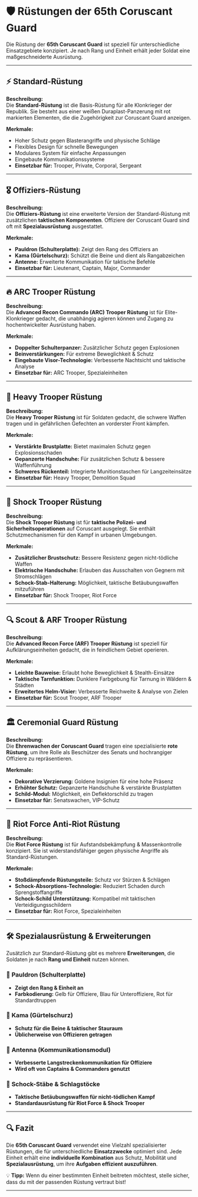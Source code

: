 
# 🛡 Rüstungen der 65th Coruscant Guard

Die Rüstung der **65th Coruscant Guard** ist speziell für unterschiedliche Einsatzgebiete konzipiert. Je nach Rang und Einheit erhält jeder Soldat eine maßgeschneiderte Ausrüstung.

---

## ⚡ **Standard-Rüstung**
**Beschreibung:**  
Die **Standard-Rüstung** ist die Basis-Rüstung für alle Klonkrieger der Republik. Sie besteht aus einer weißen Duraplast-Panzerung mit rot markierten Elementen, die die Zugehörigkeit zur Coruscant Guard anzeigen.

**Merkmale:**
- Hoher Schutz gegen Blasterangriffe und physische Schläge
- Flexibles Design für schnelle Bewegungen
- Modulares System für einfache Anpassungen
- Eingebaute Kommunikationssysteme
- **Einsetzbar für:** Trooper, Private, Corporal, Sergeant

---

## 🎖 **Offiziers-Rüstung**
**Beschreibung:**  
Die **Offiziers-Rüstung** ist eine erweiterte Version der Standard-Rüstung mit zusätzlichen **taktischen Komponenten**. Offiziere der Coruscant Guard sind oft mit **Spezialausrüstung** ausgestattet.

**Merkmale:**
- **Pauldron (Schulterplatte):** Zeigt den Rang des Offiziers an
- **Kama (Gürtelschurz):** Schützt die Beine und dient als Rangabzeichen
- **Antenne:** Erweiterte Kommunikation für taktische Befehle
- **Einsetzbar für:** Lieutenant, Captain, Major, Commander

---

## 🔥 **ARC Trooper Rüstung**
**Beschreibung:**  
Die **Advanced Recon Commando (ARC) Trooper Rüstung** ist für Elite-Klonkrieger gedacht, die unabhängig agieren können und Zugang zu hochentwickelter Ausrüstung haben.

**Merkmale:**
- **Doppelter Schulterpanzer:** Zusätzlicher Schutz gegen Explosionen
- **Beinverstärkungen:** Für extreme Beweglichkeit & Schutz
- **Eingebaute Visor-Technologie:** Verbesserte Nachtsicht und taktische Analyse
- **Einsetzbar für:** ARC Trooper, Spezialeinheiten

---

## 💪 **Heavy Trooper Rüstung**
**Beschreibung:**  
Die **Heavy Trooper Rüstung** ist für Soldaten gedacht, die schwere Waffen tragen und in gefährlichen Gefechten an vorderster Front kämpfen.

**Merkmale:**
- **Verstärkte Brustplatte:** Bietet maximalen Schutz gegen Explosionsschaden
- **Gepanzerte Handschuhe:** Für zusätzlichen Schutz & bessere Waffenführung
- **Schweres Rückenteil:** Integrierte Munitionstaschen für Langzeiteinsätze
- **Einsetzbar für:** Heavy Trooper, Demolition Squad

---

## 🦾 **Shock Trooper Rüstung**
**Beschreibung:**  
Die **Shock Trooper Rüstung** ist für **taktische Polizei- und Sicherheitsoperationen** auf Coruscant ausgelegt. Sie enthält Schutzmechanismen für den Kampf in urbanen Umgebungen.

**Merkmale:**
- **Zusätzlicher Brustschutz:** Bessere Resistenz gegen nicht-tödliche Waffen
- **Elektrische Handschuhe:** Erlauben das Ausschalten von Gegnern mit Stromschlägen
- **Schock-Stab-Halterung:** Möglichkeit, taktische Betäubungswaffen mitzuführen
- **Einsetzbar für:** Shock Trooper, Riot Force

---

## 🔍 **Scout & ARF Trooper Rüstung**
**Beschreibung:**  
Die **Advanced Recon Force (ARF) Trooper Rüstung** ist speziell für Aufklärungseinheiten gedacht, die in feindlichem Gebiet operieren.

**Merkmale:**
- **Leichte Bauweise:** Erlaubt hohe Beweglichkeit & Stealth-Einsätze
- **Taktische Tarnfunktion:** Dunklere Farbgebung für Tarnung in Wäldern & Städten
- **Erweitertes Helm-Visier:** Verbesserte Reichweite & Analyse von Zielen
- **Einsetzbar für:** Scout Trooper, ARF Trooper

---

## 🏛 **Ceremonial Guard Rüstung**
**Beschreibung:**  
Die **Ehrenwachen der Coruscant Guard** tragen eine spezialisierte **rote Rüstung**, um ihre Rolle als Beschützer des Senats und hochrangiger Offiziere zu repräsentieren.

**Merkmale:**
- **Dekorative Verzierung:** Goldene Insignien für eine hohe Präsenz
- **Erhöhter Schutz:** Gepanzerte Handschuhe & verstärkte Brustplatten
- **Schild-Modul:** Möglichkeit, ein Deflektorschild zu tragen
- **Einsetzbar für:** Senatswachen, VIP-Schutz

---

## 🛑 **Riot Force Anti-Riot Rüstung**
**Beschreibung:**  
Die **Riot Force Rüstung** ist für Aufstandsbekämpfung & Massenkontrolle konzipiert. Sie ist widerstandsfähiger gegen physische Angriffe als Standard-Rüstungen.

**Merkmale:**
- **Stoßdämpfende Rüstungsteile:** Schutz vor Stürzen & Schlägen
- **Schock-Absorptions-Technologie:** Reduziert Schaden durch Sprengstoffangriffe
- **Schock-Schild Unterstützung:** Kompatibel mit taktischen Verteidigungsschildern
- **Einsetzbar für:** Riot Force, Spezialeinheiten

---

## 🛠 **Spezialausrüstung & Erweiterungen**
Zusätzlich zur Standard-Rüstung gibt es mehrere **Erweiterungen**, die Soldaten je nach **Rang und Einheit** nutzen können.

### 🔹 **Pauldron (Schulterplatte)**
- **Zeigt den Rang & Einheit an**
- **Farbkodierung:** Gelb für Offiziere, Blau für Unteroffiziere, Rot für Standardtruppen

### 🔹 **Kama (Gürtelschurz)**
- **Schutz für die Beine & taktischer Stauraum**
- **Üblicherweise von Offizieren getragen**

### 🔹 **Antenna (Kommunikationsmodul)**
- **Verbesserte Langstreckenkommunikation für Offiziere**
- **Wird oft von Captains & Commanders genutzt**

### 🔹 **Schock-Stäbe & Schlagstöcke**
- **Taktische Betäubungswaffen für nicht-tödlichen Kampf**
- **Standardausrüstung für Riot Force & Shock Trooper**

---

## 🔍 **Fazit**
Die **65th Coruscant Guard** verwendet eine Vielzahl spezialisierter Rüstungen, die für unterschiedliche **Einsatzzwecke** optimiert sind. Jede Einheit erhält eine **individuelle Kombination** aus Schutz, Mobilität und **Spezialausrüstung**, um ihre **Aufgaben effizient auszuführen**.

💡 **Tipp:** Wenn du einer bestimmten Einheit beitreten möchtest, stelle sicher, dass du mit der passenden Rüstung vertraut bist!

---

